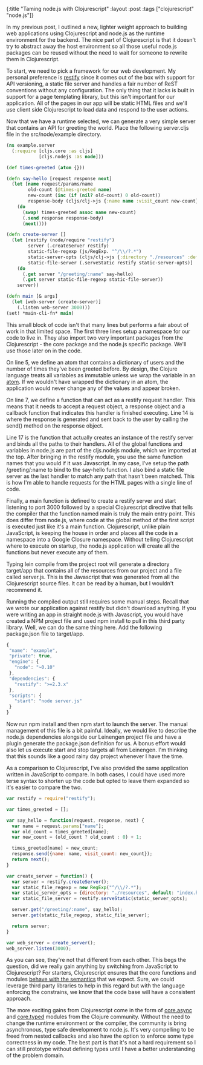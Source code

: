 {:title "Taming node.js with Clojurescript"
 :layout :post
 :tags ["clojurescript" "node.js"]}

In my previous post, I outlined a new, lighter weight approach
to building web applications using Clojurescript and node.js as the
runtime environment for the backend. The nice part of Clojurescript is that
it doesn't try to abstract away the host environment so all those useful
node.js packages can be reused without the need to wait for someone to rewrite
them in Clojurescript.

To start, we need to pick a framework for our web development. My personal
preference is [restify](http://mcavage.me/node-restify/) since it comes out of
the box with support
for API versioning, a static file server and handles a fair number of ReST conventions
without any configuration. The only thing that it lacks is built in support for
a page templating library, but this isn't important for our application. All of
the pages in our app will be static HTML files and we'll use client side
Clojurescript to load data and respond to the user actions.

Now that we have a runtime selected, we can generate a very simple server that
contains an API for greeting the world. Place the following server.cljs file in
the src/node/example directory.

```clojure
(ns example.server
  (:require [cljs.core :as cljs]
            [cljs.nodejs :as node]))

(def times-greeted (atom {}))

(defn say-hello [request response next]
  (let [name request/params/name
        old-count (@times-greeted name)
        new-count (inc (if (nil? old-count) 0 old-count))
        response-body (cljs/clj->js {:name name :visit_count new-count})]
    (do
      (swap! times-greeted assoc name new-count)
      (.send response response-body)
      (next))))

(defn create-server []
  (let [restify (node/require "restify")
        server (.createServer restify)
        static-file-regexp (js/RegExp. "^/\\/?.*")
        static-server-opts (cljs/clj->js {:directory "./resources" :default "index.html"})
        static-file-server (.serveStatic restify static-server-opts)]
    (do
      (.get server "/greeting/:name" say-hello)
      (.get server static-file-regexp static-file-server))
    server))

(defn main [& args]
  (let [web-server (create-server)]
    (.listen web-server 3000)))
(set! *main-cli-fn* main)
```

This small block of code isn't that many lines but performs a fair about of work
in that limited space. The first three lines setup a namespace for our code to
live in. They also import two very important packages from the Clojurescript -
the core package and the node.js specific package. We'll use those later on in
the code.

On line 5, we define an atom that contains a dictionary of users and the number
of times they've been greeted before. By design, the Clojure language treats all
variables as immutable unless we wrap the variable in an [atom](http://clojure.org/atoms).
If we
wouldn't have wrapped the dictionary in an atom, the application would never
change any of the values and appear broken.

On line 7, we define a function that can act as a restify request handler. This
means that it needs to accept a request object, a response object and a callback
function that indicates this handler is finished executing. Line 14 is where the
response is generated and sent back to the user by calling the send() method on
the response object.

Line 17 is the function that actually creates an instance of the restify server and
binds all the paths to their handlers. All of the global functions and variables
in node.js are part of the cljs.nodejs module, which we imported at the top. After
bringing in the restify module, you use the same function names that you would if
it was Javascript. In my case, I've setup the path /greeting/:name to bind to the
say-hello function. I also bind a static file server as the last handler to match
any path that hasn't been matched. This is how I'm able to handle requests for the
HTML pages with a single line of code.

Finally, a main function is defined to create a restify server and start listening
to port 3000 followed by a special Clojurescript directive that tells the compiler
that the function named main is truly the main entry point. This does differ from
node.js, where code at the global method of the first script is executed just like
it's a main function. Clojurescript, unlike plain JavaScript, is keeping the house
in order and places all the code in a namespace into a Google Closure namespace.
Without telling Clojurescript where to execute on startup, the node.js application
will create all the functions but never execute any of them.

Typing lein compile from the project root will generate a directory target/app that
contains all of the resources from our project and a file called server.js. This is
the Javascript that was generated from all the Clojurescript source files. It can
be read by a human, but I wouldn't recommend it.

Running the compiled output still requires some manual steps. Recall that we wrote
our application against restify but didn't download anything. If you were writing
an app in straight node.js with Javascript, you would have created a NPM project
file and used npm install to pull in this third party library. Well, we can do the
same thing here. Add the following package.json file to target/app.

```javascript
{
 "name": "example",
 "private": true,
 "engine": {
   "node": "~0.10"
 },
 "dependencies": {
   "restify": ">=2.3.x"
 },
 "scripts": {
   "start": "node server.js"
 }
}
```

Now run npm install and then npm start to launch the server. The manual management
of this file is a bit painful. Ideally, we would like to describe the node.js
dependencies alongside our Leinengen project file and have a plugin generate the
package.json definition for us. A bonus effort would also let us execute start and
stop targets all from Leinengen. I'm thinking that this sounds like a good rainy
day project whenever I have the time.

As a comparison to Clojurescript, I've also provided the same application
written in JavaScript to compare. In both cases, I could have used more terse
syntax to shorten up the code but opted to leave them expanded so it's easier to
compare the two.

```javascript
var restify = require("restify");

var times_greeted = [];

var say_hello = function(request, response, next) {  
  var name = request.params["name"];
  var old_count = times_greeted[name];
  var new_count = (old_count ? old_count : 0) + 1;

  times_greeted[name] = new_count;
  response.send({name: name, visit_count: new_count});
  return next();
}

var create_server = function() {
  var server = restify.createServer();
  var static_file_regexp = new RegExp("^/\\/?.*");
  var static_server_opts = {directory: "./resources", default: "index.html"};
  var static_file_server = restify.serveStatic(static_server_opts);

  server.get("/greeting/:name", say_hello);
  server.get(static_file_regexp, static_file_server);

  return server;
}

var web_server = create_server();
web_server.listen(3000);
```

As you can see, they're not that different from each other. This begs the question,
did we really gain anything by switching from JavaScript to Clojurescript? For starters,
Clojurescript ensures that the core functions and modules
[behave with the semantics](https://www.destroyallsoftware.com/talks/wat)
that we expect. Sure, we could leverage third party libraries to help in this regard but
with the language enforcing the constrains, we know that the code base will have a consistent
approach.

The more exciting gains from Clojurescript come in the form of
[core.async](http://www.infoq.com/news/2013/07/core-async)
and [core.typed](https://github.com/clojure/core.typed) modules from the Clojure community.
Without the need to change
the runtime environment or the compiler, the community is bring asynchronous, type safe
development to node.js. It's very compelling to be freed from nested callbacks and also have
the option to enforce some type correctness in my code. The best part is that it's not a hard
requirement so I can still prototype without defining types until I have a better understanding
of the problem domain.
